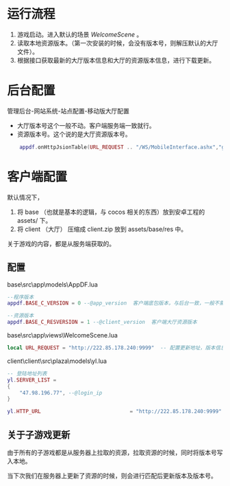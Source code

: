 # 运行流程

1. 游戏启动。进入默认的场景 *WelcomeScene* 。
2. 读取本地资源版本。（第一次安装的时候，会没有版本号，则解压默认的大厅文件）。
3. 根据接口获取最新的大厅版本信息和大厅的资源版本信息，进行下载更新。

# 后台配置

管理后台-网站系统-站点配置-移动版大厅配置

- 大厅版本号这个一般不动。客户端服务端一致就行。
- 资源版本号。这个说的是大厅资源版本号。

```lua
	appdf.onHttpJsionTable(URL_REQUEST .. "/WS/MobileInterface.ashx","get","action=getgamelist",vcallback)
```
# 客户端配置

默认情况下，

1. 将 base （也就是基本的逻辑，与 cocos 相关的东西）放到安卓工程的 assets/ 下。
2. 将 client （大厅） 压缩成 client.zip 放到  assets/base/res 中。

关于游戏的内容，都是从服务端获取的。

## 配置

base\src\app\models\AppDF.lua

```lua
--程序版本
appdf.BASE_C_VERSION = 0 --@app_version  客户端底包版本，与后台一致，一般不需要更改。

--资源版本
appdf.BASE_C_RESVERSION = 1 --@client_version  客户端大厅资源版本
```

base\src\app\views\WelcomeScene.lua

```lua
local URL_REQUEST = "http://222.85.178.240:9999"  -- 配置更新地址，版本信息获取地址
```

client\client\src\plaza\models\yl.lua

```lua
-- 登陆地址列表
yl.SERVER_LIST = 
{
    "47.98.196.77", --@login_ip  
}

yl.HTTP_URL								= "http://222.85.178.240:9999" --@http_url  应该是子游戏更新地址
```

## 关于子游戏更新

由于所有的子游戏都是从服务器上拉取的资源，拉取资源的时候，同时将版本号写入本地。

当下次我们在服务器上更新了资源的时候，则会进行匹配后更新版本及版本号。

